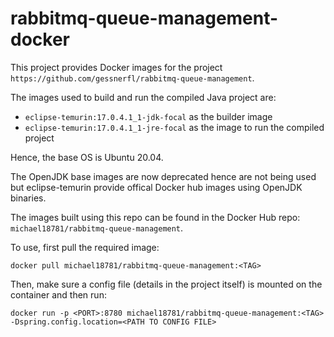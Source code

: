 # rabbitmq-queue-management-docker

This project provides Docker images for the project `https://github.com/gessnerfl/rabbitmq-queue-management`.

The images used to build and run the compiled Java project are:

- `eclipse-temurin:17.0.4.1_1-jdk-focal` as the builder image
- `eclipse-temurin:17.0.4.1_1-jre-focal` as the image to run the compiled project

Hence, the base OS is Ubuntu 20.04.

The OpenJDK base images are now deprecated hence are not being used but eclipse-temurin provide offical Docker hub images using OpenJDK binaries.

The images built using this repo can be found in the Docker Hub repo: `michael18781/rabbitmq-queue-management`.

To use, first pull the required image:

```
docker pull michael18781/rabbitmq-queue-management:<TAG>
```

Then, make sure a config file (details in the project itself) is mounted on the container and then run:

```
docker run -p <PORT>:8780 michael18781/rabbitmq-queue-management:<TAG> -Dspring.config.location=<PATH TO CONFIG FILE>
```
